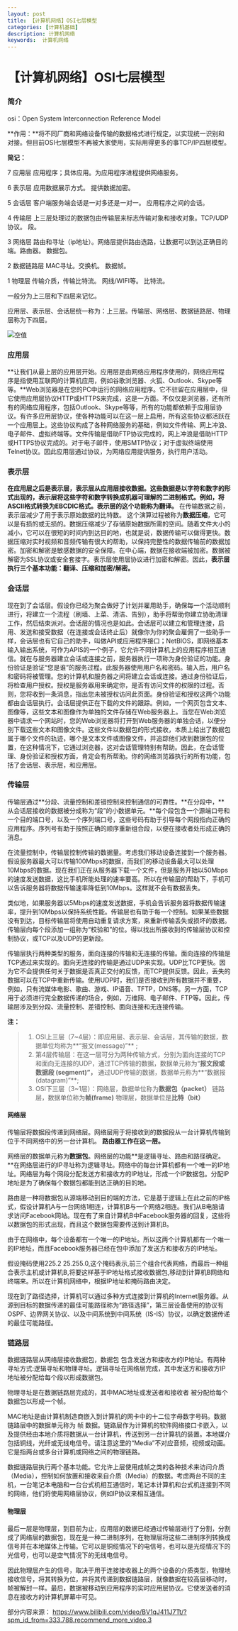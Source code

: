 ```yaml
---
layout: post
title: 【计算机网络】OSI七层模型
categories: [计算机基础]
description: 计算机网络
keywords:  计算机网络
---
```


# 【计算机网络】OSI七层模型

### 简介

osi：Open System Interconnection Reference Model

**作用：**将不同厂商和网络设备传输的数据格式进行规定，以实现统一识别和对接。但目前OSI七层模型不再被大家使用，实际用得更多的事TCP/IP四层模型。

**简记：**

7 应用层  应用程序；具体应用。为应用程序进程提供网络服务。

6 表示层  应用数据展示方式。 提供数据加密。

5 会话层  客户端服务端会话是一对多还是一对一。 应用程序之间的会话。

4 传输层   上三层处理过的数据包由传输层来标志传输对象和接收对象。TCP/UDP协议。 段。

3 网络层  路由和寻址（ip地址）。网络层提供路由选路，让数据可以到达正确目的端。路由器。 数据包。

2 数据链路层  MAC寻址。交换机。 数据帧。

1 物理层  传输介质，传输比特流。 网线/WIFI等。 比特流。

一般分为上三层和下四层来记忆。

应用层、表示层、会话层统一称为：上三层。传输层、网络层、数据链路层、物理层称为下四层。

![空值](/images/posts/network/osi.png)

### 应用层

**让我们从最上层的应用层开始。应用层是由网络应用程序使用的，网络应用程序是指使用互联网的计算机应用，例如谷歌浏览器、火狐、Outlook、Skype等等。**Web浏览器是在您的PC中运行的网络应用程序。它不驻留在应用层中，但它使用应用层协议HTTP或HTTPS来完成，这是一方面。不仅仅是浏览器，还有所有的网络应用程序，包括Outlook、Skype等等，所有的功能都依赖于应用层协议。有许多应用层协议，使各种功能可以在这一层上启用，所有这些协议都活跃在一个应用层上。这些协议构成了各种网络服务的基础，例如文件传输、网上冲浪、电子邮件、虚拟终端等。文件传输是借助FTP协议完成的，网上冲浪是借助HTTP或HTTPS协议完成的。对于电子邮件，使用SMTP协议；对于虚拟终端使用Telnet协议。因此应用层通过协议，为网络应用提供服务，执行用户活动。

### 表示层

**在应用层之后是表示层，表示层从应用层接收数据。这些数据是以字符和数字的形式出现的，表示层将这些字符和数字转换成机器可理解的二进制格式。例如，将ASCII格式转换为EBCDIC格式。表示层的这个功能称为翻译。**
在传输数据之前，表示层减少了用于表示原始数据的比特数。 这个演算过程被称为**数据压缩**，它可以是有损的或无损的。数据压缩减少了存储原始数据所需的空间。随着文件大小的减小，它可以在很短的时间内到达目的地，也就是说，数据传输可以做得更快。数据压缩对实时视频和音频传输有很大的帮助，以保持完整性的数据传输前的数据加密。加密和解密是敏感数据的安全保障。在中心端，数据在接收端被加密。数据被解密为SSL协议或安全套接字。表示层使用层协议进行加密和解密。因此，**表示层执行三个基本功能：翻译、压缩和加密/解密。**

### 会话层

现在到了会话层。假设你已经为聚会做好了计划并雇用助手，确保每一个活动顺利进行，将建立一个流程（刷墙、上菜、清洁、告别），助手将帮助你建立协助清理工作，然后结束派对。会话层的情况也是如此。会话层可以建立和管理连接，启用、发送和接受数据（在连接或会话终止后）就像你为你的聚会雇佣了一些助手一样，会话层也有它自己的助手，叫做API或应用程序接口；NetBIOS，即网络基本输入输出系统，可作为APIS的一个例子，它允许不同计算机上的应用程序相互通信。就在与服务器建立会话或连接之前，服务器执行一项称为身份验证的功能。身份验证是验证“您是谁”的服务过程。此服务器使用用户名和密码。输入后，用户名和密码将被管理。您的计算机和服务器之间将建立会话或连接。通过身份验证后，将检查用户授权。授权是服务器用来确定你，是否有访问文件的权限的过程。否则，您将收到一条消息，指出您未被授权访问此页面。身份验证和授权这两个功能都由会话层执行。会话层提供正在下载的文件的跟踪。例如，一个网页包含文本、图像等，这些文本和图像作为单独的文件存储在Web服务器上。当您在Web浏览器中请求一个网站时，您的Web浏览器将打开到Web服务器的单独会话，以便分别下载这些文本和图像文件。这些文件以数据包的形式接收，本质上给出了数据包属于哪个文件的轨迹，哪个是文本文件或图像文件，并追踪他们收到数据包的位置，在这种情况下，它通过浏览器，这对会话管理特别有帮助。因此，在会话管理、身份验证和授权方面，肯定会有所帮助。你的网络浏览器执行的所有功能，包括了会话层、表示层，和应用层。

### 传输层

传输层通过**分段、流量控制和差错控制来控制通信的可靠性。**在分段中，**从会话层接收的数据被分成称为“段”的小数据单元。**每个段包含一个源端口号和一个目的端口号，以及一个序列端口号，这些号码有助于引导每个网段指向正确的应用程序。序列号有助于按照正确的顺序重新组合段，以便在接收者处形成正确的消息。

在流量控制中，传输层控制传输的数据量。考虑我们移动设备连接到一个服务器。假设服务器最大可以传输100Mbps的数据，而我们的移动设备最大可以处理10Mbps的数据。现在我们正在从服务器下载一个文件，但是服务开始以50Mbps的速度发送数据，这比手机所能处理的速率要高。所以在传输层的帮助下，手机可以告诉服务器将数据传输速率降低到10Mbps。这样就不会有数据丢失。

类似地，如果服务器以5Mbps的速度发送数据，手机会告诉服务器将数据传输速率，提升到10Mbps以保持系统性能。传输层也有助于每一个控制。如果某些数据没有到达，目标传输层将使用自动重复请求方案，来重新传输丢失或损坏的数据。传输层向每个段添加一组称为“校验和”的位。得以找出所接收到的传输层协议和控制协议，或TCP以及UDP的更新段。

传输层执行两种类型的服务，面向连接的传输和无连接的传输。面向连接的传输是TCP通过来实现的。面向无连接的传输是通过UDP来实现。UDP比TCP更快。因为它不会提供任何关于数据是否真正交付的反馈，而TCP提供反馈。因此，丢失的数据可以在TCP中重新传输。使用UDP时，我们是否接收到所有数据并不重要，例如，只有流媒体电影、歌曲、游戏、IP语音、TFTP，DNS等。另一方面，TCP用于必须进行完全数据传递的场合，例如，万维网、电子邮件、FTP等。因此，传输层涉及到分段、流量控制、差错控制、面向连接和无连接传输。

**注：**

> 1. OSI上三层（7~4层）：即应用层、表示层、会话层，其传输的数据，数据单位均称为**“报文(message)”**  ;
> 2. 第4层传输层：在这一层可分为两种传输方式，分别为面向连接的TCP和面向无连接的UDP，通过TCP传输的数据，数据单元称为“**报文段或数据段 (segment)”，**    通过UDP传输的数据，数据单元称为**“数据报(datagram)”**;
> 3. OSI下三层（3~1层）：网络层，数据单位称为**数据包（packet）** 链路层，数据单位称为**帧(frame)**    物理层，数据单位是**比特（bit）**

#### 网络层

传输层将数据段传递到网络层。网络层用于将接收到的数据段从一台计算机传输到位于不同网络中的另一台计算机。 **路由器工作在这一层。**

网络层的数据单元称为**数据包**。网络层的功能**是逻辑寻址、路由和路径确定。**在网络层进行的IP寻址称为逻辑寻址。网络中的每台计算机都有一个唯一的IP地址。网络层为每个网段分配发送方和接收方的IP地址，形成一个IP数据包。分配IP地址是为了确保每个数据包都能到达正确的目的地。

路由是一种将数据包从源端移动到目的端的方法，它是基于逻辑上在此之前的IP格式，假设计算机A与一台网络1相连，计算机B与一个网络2相连。我们从B电脑请求访问Facebook网站。现在有了来自计算机B中Facebook服务器的回复，这些将以数据包的形式出现，而且这个数据包需要传送到计算机B。

由于在网络中，每个设备都有一个唯一的IP地址。所以这两个计算机都有一个唯一的IP地址，而且Facebook服务器已经在包中添加了发送方和接收方的IP地址。

假设掩码使用225.2 25.255.0,这个掩码表示,前三个组合代表网络，而最后一种组合表示主机或计算机B,将要这样基于IP地址格式接收数据包,移动到计算机B网络和终端来。所以在计算机网络中，根据IP地址和掩码路由决定。

现在到了路径选择，计算机可以通过多种方式连接到计算机的Internet服务器。从源到目标的数据传递的最佳可能路径称为“路径选择”，第三层设备使用的协议有OSPF、边界网关协议、以及中间系统到中间系统（IS-IS）协议，以确定数据传递的最佳可能路径。

### 链路层

数据链路层从网络层接收数据包，数据包 包含发送方和接收方的IP地址。有两种寻址方式:逻辑寻址和物理寻址。逻辑寻址在网络层完成，其中发送方和接收方IP地址被分配给每个段以形成数据包。

物理寻址是在数据链路层完成的，其中MAC地址或发送者和接收者 被分配给每个数据包以形成一个帧。

MAC地址是由计算机制造商嵌入到计算机的网卡中的十二位字母数字号码。数据链路层中的数据单元称为 帧 数据。链路层作为计算机的软件网络接口卡嵌入，以及提供经由本地介质将数据从一台计算机，传送到另一台计算机的装置。本地媒介包括铜线，光纤或无线电信号。请注意这里的“Media”不对应音频，视频或动画。它是指两台或多台计算机或网络之间的物理链路。

数据链路层执行两个基本功能。它允许上层使用成帧之类的各种技术来访问介质（Media），控制如何放置和接收来自介质（Media）的数据。考虑两台不同的主机，一台笔记本电脑和一台台式机相互通信时，笔记本计算机和台式机连接到不同的网络，他们将使用网络层协议，例如IP协议来相互通信。

#### 物理层

最后一层是物理层，到目前为止，应用层的数据已经通过传输层进行了分割，分割成了网络层的数据包，现在是一种二进制序列，在物理层将这些二进制序列转换成信号并在本地媒体上传输。它可以是铜缆情况下的电信号，也可以是光缆情况下的光信号，也可以是空气情况下的无线电信号。

因此物理层产生的信号，取决于用于连接接收器上的两个设备的介质类型，物理地接收信号，将其转换为位，并将其传递到数据链路层，就像数据在较高层移动时，帧被解封一样。最后，数据被移动到应用程序的实时应用层协议。它使发送者的消息在接收方的计算机屏幕中可见。



部分内容来源： https://www.bilibili.com/video/BV1qJ411J7Tt/?spm_id_from=333.788.recommend_more_video.3